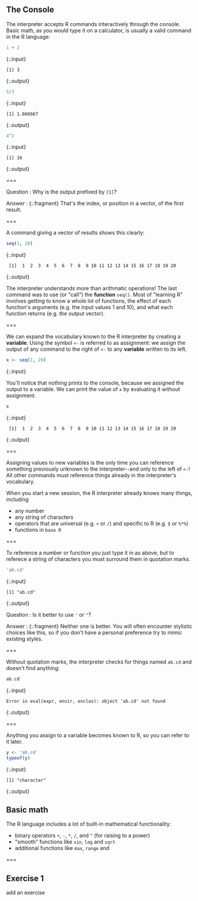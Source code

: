 ---
---

## The Console

The interpreter accepts R commands interactively through the console. Basic math, as you would type it on a calculator, is usually a valid command in the R language:


~~~r
1 + 2
~~~
{:.input}
~~~
[1] 3
~~~
{:.output}


~~~r
5/3
~~~
{:.input}
~~~
[1] 1.666667
~~~
{:.output}


~~~r
4^2
~~~
{:.input}
~~~
[1] 16
~~~
{:.output}

===

Question
: Why is the output prefixed by `[1]`?

Answer
: {:.fragment} That's the index, or position in a vector, of the first result.

===

A command giving a vector of results shows this clearly:


~~~r
seq(1, 20)
~~~
{:.input}
~~~
 [1]  1  2  3  4  5  6  7  8  9 10 11 12 13 14 15 16 17 18 19 20
~~~
{:.output}

The interpreter understands more than arithmatic operations!
The last command was to use (or "call") the **function** `seq()`.
Most of "learning R" involves getting to know a whole lot of functions, the effect of each function's  arguments (e.g. the input values 1 and 10), and what each function returns (e.g. the output vector).

===

We can expand the vocabulary known to the R interpreter by creating a **variable**.
Using the symbol `<-` is referred to as assignment: we assign the output of any command to the right of `<-` to any **variable** written to its left.


~~~r
x <- seq(1, 20)
~~~
{:.input}

You'll notice that nothing prints to the console, because we assigned the output to a variable.
We can print the value of `x` by evaluating it without assignment.


~~~r
x
~~~
{:.input}
~~~
 [1]  1  2  3  4  5  6  7  8  9 10 11 12 13 14 15 16 17 18 19 20
~~~
{:.output}

===

Assigning values to new variables is the only time you can reference something previously unknown to the interpreter--and only to the left of `<-`!
All other commands must reference things already in the interpreter's vocabulary.

When you start a new session, the R interpreter already knows many things, including

- any number
- any string of characters
- operators that are universal (e.g. `+` or `/`) and specific to R (e.g. `$` or `%*%`)
- functions in `base R`

===

To reference a number or function you just type it in as above, but to referece a string of characters you must surround them in quotation marks.


~~~r
'ab.cd'
~~~
{:.input}
~~~
[1] "ab.cd"
~~~
{:.output}

Question
: Is it better to use `'` or `"`?

Answer
: {:.fragment} Neither one is better. You will often encounter stylistic choices like this, so if you don't have a personal preference try to mimic existing styles.

===

Without quotation marks, the interpreter checks for things named `ab.cd` and doesn't find anything:


~~~r
ab.cd
~~~
{:.input}
~~~
Error in eval(expr, envir, enclos): object 'ab.cd' not found
~~~
{:.output}

===

Anything you assign to a variable becomes known to R, so you can refer to it later.


~~~r
y <- 'ab.cd'
typeof(y)
~~~
{:.input}
~~~
[1] "character"
~~~
{:.output}

## Basic math 

The R language includes a lot of built-in mathematical functionality:

- binary operators `+`, `-`, `*`, `/`, and `^` (for raising to a power)
- "smooth" functions like `sin`, `log` and `sqrt`
- additional functions like `max`, `range` and

===

## Exercise 1

add an exercise
